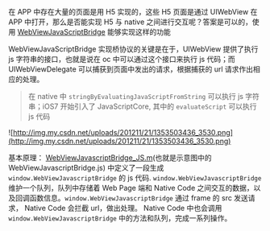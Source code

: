 在 APP 中存在大量的页面是用 H5 实现的，这些 H5 页面是通过 UIWebView 在 APP 中打开，那么是否能实现 H5 与 native 之间进行交互呢？答案是可以的，使用 [WebViewJavaScriptBridge](https://github.com/marcuswestin/WebViewJavascriptBridge) 能够实现这样的功能


WebViewJavaScriptBridge 实现桥协议的关键是在于，UIWebView 提供了执行 js 字符串的接口，也就是说在 oc 中可以通过这个接口来执行 js 代码；而 UIWebViewDelegate 可以捕获到页面中发出的请求，根据捕获的 url 请求作出相应的处理。

> 在 native 中 `stringByEvaluatingJavaScriptFromString` 可以执行 js 字符串；iOS7 开始引入了 JavaScriptCore, 其中的 `evaluateScript` 可以执行 js 代码

![http://img.my.csdn.net/uploads/201211/21/1353503436_3530.png](http://img.my.csdn.net/uploads/201211/21/1353503436_3530.png)

基本原理：
[WebViewJavascriptBridge_JS.m](https://github.com/marcuswestin/WebViewJavascriptBridge/blob/master/WebViewJavascriptBridge/WebViewJavascriptBridge_JS.m)(也就是示意图中的WebViewJavascriptBridge.js) 中定义了一段生成 `window.WebViewJavascriptBridge` 的 js 代码. `window.WebViewJavascriptBridge` 维护一个队列，队列中存储着 Web Page 端和 Native Code 之间交互的数据，以及回调函数信息。`window.WebViewJavascriptBridge` 通过 frame 的 src 发送请求， Native Code 会拦截 url，做出处理。 Native Code 中也会调用 `window.WebViewJavascriptBridge` 中的方法和队列，完成一系列操作。 
